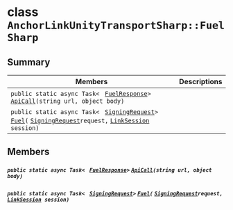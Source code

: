 # class `AnchorLinkUnityTransportSharp::FuelSharp` 

## Summary

 Members                                | Descriptions                                
----------------------------------------|---------------------------------------------
`public static async Task< ` [`FuelResponse`](AnchorLinkUnityTransportSharp--FuelResponse.md)` > ` [`ApiCall`](#class_anchor_link_unity_transport_sharp_1_1_fuel_sharp_1a63d7813fb0e4449637ac9ffa59c525f9)`(string url, object body)` | 
`public static async Task< ` [`SigningRequest`](EosioSigningRequest--SigningRequest.md)` > ` [`Fuel`](#class_anchor_link_unity_transport_sharp_1_1_fuel_sharp_1a9ddaea54bcc5e27d8bfb6155ecc3c6f8)`(` [`SigningRequest`](EosioSigningRequest--SigningRequest.md)` request, ` [`LinkSession`](AnchorLinkSharp--LinkSession.md)` session)` | 

## Members

##### `public static async Task< ` [`FuelResponse`](AnchorLinkUnityTransportSharp--FuelResponse.md)` > ` [`ApiCall`](#class_anchor_link_unity_transport_sharp_1_1_fuel_sharp_1a63d7813fb0e4449637ac9ffa59c525f9)`(string url, object body)` 

##### `public static async Task< ` [`SigningRequest`](EosioSigningRequest--SigningRequest.md)` > ` [`Fuel`](#class_anchor_link_unity_transport_sharp_1_1_fuel_sharp_1a9ddaea54bcc5e27d8bfb6155ecc3c6f8)`(` [`SigningRequest`](EosioSigningRequest--SigningRequest.md)` request, ` [`LinkSession`](AnchorLinkSharp--LinkSession.md)` session)` 

